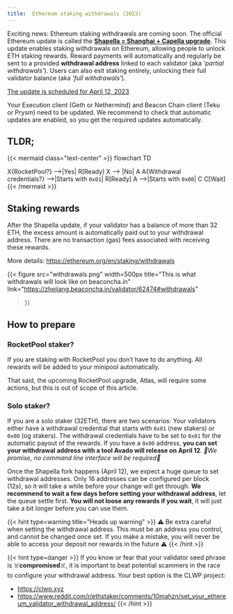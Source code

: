 ```yaml
---
title:  Ethereum staking withdrawals (2023)
---
```


Exciting news: Ethereum staking withdrawals are coming soon. The official Ethereum update is called the [**Shapella = Shanghai + Capella upgrade**](https://ethereum.org/en/staking/withdrawals/). This update enables staking withdrawals on Ethereum, allowing people to unlock ETH staking rewards. Reward payments will automatically and regularly be sent to a provided **withdrawal address** linked to each validator (aka *'partial withdrawals'*). Users can also exit staking entirely, unlocking their full validator balance (aka *'full withdrawals'*).

[The update is scheduled for April 12, 2023](https://blog.ethereum.org/2023/03/28/shapella-mainnet-announcement)
<!-- {{< tweet user="TimBeiko" id="1640722906744487936" >}} -->

Your Execution client (Geth or Nethermind) and Beacon Chain client (Teku or Prysm) need to be updated. We recommend to check that automatic updates are enabled, so you get the required updates automatically.

## TLDR;

{{< mermaid class="text-center" >}}
flowchart TD

X{RocketPool?} -->|Yes| R[Ready]
X --> |No| A
A{Withdrawal <br/>credentials?} -->|Starts with `0x01`| R[Ready]
A -->|Starts with `0x00`| C
C[Wait]
{{< /mermaid >}}

## Staking rewards

After the Shapella update, if your validator has a balance of more than 32 ETH, the excess amount is automatically paid out to your withdrawal address. There are no transaction (gas) fees associated with receiving these rewards.

More details: <https://ethereum.org/en/staking/withdrawals>

{{< figure 
    src="withdrawals.png"
    width=500px
    title="This is what withdrawals will look like on beaconcha.in"
    link="https://zhejiang.beaconcha.in/validator/62474#withdrawals"
>}}

## How to prepare

### RocketPool staker?

If you are staking with RocketPool you don’t have to do anything. All rewards will be added to your minipool automatically.

That said, the upcoming RocketPool upgrade, Atlas, will require some actions, but this is out of scope of this article.

### Solo staker?

If you are a solo staker (32ETH), there are two scenarios: Your validators either have a withdrawal credential that starts with 
`0x01` (new stakers) or `0x00` (og stakers). The withdrawal credentials have to be set to `0x01` for the automatic payout of the rewards. If you have a `0x00` address, **you can set your withdrawal address with a tool Avado will release on April 12**. *🤞We promise, no command line interface will be required🤞*

Once the Shapella fork happens (April 12), we expect a huge queue to set withdrawal addresses. Only 16 addresses can be configured per block (12s), so it will take a while before your change will get through. **We recommend to wait a few days before setting your withdrawal address**, let the queue settle first. **You will not loose any rewards if you wait**, it will just take a bit longer before you can use them.

{{< hint type=warning title="Heads up warning" >}}
⚠️ Be extra careful when setting the withdrawal address. This must be an address you control, and cannot be changed once set. If you make a mistake, you will never be able to access your deposit nor rewards in the future ⚠️
{{< /hint >}}


{{< hint type=danger >}}
If you know or fear that your validator seed phrase is ☠️**compromised**☠️, it is important to beat potential scammers in the race to configure your withdrawal address. Your best option is the CLWP project:
* https://clwp.xyz
* <https://www.reddit.com/r/ethstaker/comments/10mahzn/set_your_ethereum_validator_withdrawal_address/>
{{< /hint >}}

